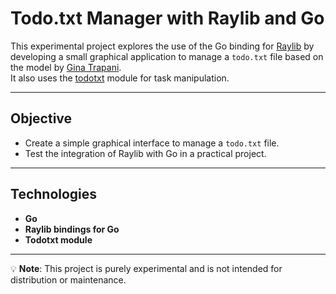 # Todo.txt Manager with Raylib and Go

This experimental project explores the use of the Go binding for [Raylib](https://github.com/gen2brain/raylib-go) by developing a small graphical application to manage a `todo.txt` file based on the model by [Gina Trapani](https://todotxt.org/).  
It also uses the [todotxt](https://github.com/1set/todotxt) module for task manipulation.

---

## Objective

- Create a simple graphical interface to manage a `todo.txt` file.
- Test the integration of Raylib with Go in a practical project.

---

## Technologies

- **Go**  
- **Raylib bindings for Go**  
- **Todotxt module**  

---

💡 **Note**: This project is purely experimental and is not intended for distribution or maintenance.

